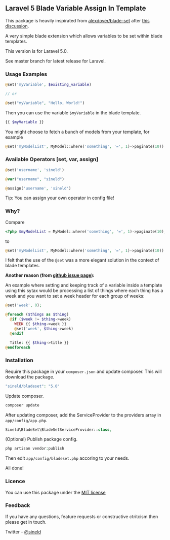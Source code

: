 ## Laravel 5 Blade Variable Assign In Template

This package is heavily inspirated from [alexdover/blade-set](https://github.com/alexdover/blade-set) after [this discussion](https://github.com/laravel/framework/issues/4778).

A very simple blade extension which allows variables to be set within blade templates.

This version is for Laravel 5.0.

See master branch for latest release for Laravel.

### Usage Examples

```php
@set('myVariable', $existing_variable)

// or

@set("myVariable", "Hello, World!")
```

Then you can use the variable `$myVariable` in the blade template.

```php
{{ $myVariable }}
```

You might choose to fetch a bunch of models from your template, for example

```php
@set('myModelList', MyModel::where('something', '=', 1)->paginate(10))
```

### Available Operators [set, var, assign]

```php
@set('username', 'sineld')

@var("username", "sineld")

@assign('username', 'sineld')
```

Tip: You can assign your own operator in config file!

### Why?

Compare

```php
<?php $myModelList = MyModel::where('something', '=', 1)->paginate(10); ?>
```

to

```php
@set('myModelList', MyModel::where('something', '=', 1)->paginate(10))
```

I felt that the use of the `@set` was a more elegant solution in the context of blade templates.

**Another reason (from [github issue page](https://github.com/laravel/framework/issues/4778#issuecomment-126774099)):**

An example where setting and keeping track of a variable inside a template using this sytax would be processing a list of things where each thing has a week and you want to set a week header for each group of weeks:

```php
@set('week', 0);

@foreach ($things as $thing)
  @if ($week != $thing->week)
    WEEK {{ $thing->week }}
    @set('week', $thing->week)
  @endif

  Title: {{ $thing->title }}
@endforeach
```

### Installation

Require this package in your `composer.json` and update composer. This will download the package.

```php
"sineld/bladeset": "5.0"
```

Update composer.

```php
composer update
```

After updating composer, add the ServiceProvider to the providers array in `app/config/app.php`.

```php
Sineld\BladeSet\BladeSetServiceProvider::class,
```

(Optional) Publish package config.

```php
php artisan vendor:publish
```

Then edit `app/config/bladeset.php` accoring to your needs.


All done!

### Licence
 
You can use this package under the [MIT license](http://opensource.org/licenses/MIT)

### Feedback

If you have any questions, feature requests or constructive ctritcism then please get in touch.

Twitter - [@sineld](http://twitter.com/sineld)